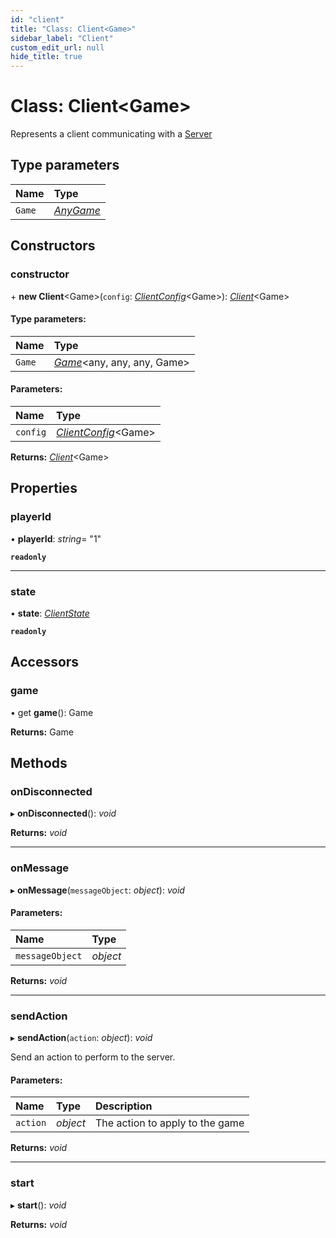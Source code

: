 ```yaml
---
id: "client"
title: "Class: Client<Game>"
sidebar_label: "Client"
custom_edit_url: null
hide_title: true
---
```


# Class: Client<Game\>

Represents a client communicating with a [Server](server.md)

## Type parameters

Name | Type |
:------ | :------ |
`Game` | [*AnyGame*](../modules.md#anygame) |

## Constructors

### constructor

\+ **new Client**<Game\>(`config`: [*ClientConfig*](../interfaces/clientconfig.md)<Game\>): [*Client*](client.md)<Game\>

#### Type parameters:

Name | Type |
:------ | :------ |
`Game` | [*Game*](game.md)<any, any, any, Game\> |

#### Parameters:

Name | Type |
:------ | :------ |
`config` | [*ClientConfig*](../interfaces/clientconfig.md)<Game\> |

**Returns:** [*Client*](client.md)<Game\>

## Properties

### playerId

• **playerId**: *string*= "1"

**`readonly`** 

___

### state

• **state**: [*ClientState*](../enums/clientstate.md)

**`readonly`** 

## Accessors

### game

• get **game**(): Game

**Returns:** Game

## Methods

### onDisconnected

▸ **onDisconnected**(): *void*

**Returns:** *void*

___

### onMessage

▸ **onMessage**(`messageObject`: *object*): *void*

#### Parameters:

Name | Type |
:------ | :------ |
`messageObject` | *object* |

**Returns:** *void*

___

### sendAction

▸ **sendAction**(`action`: *object*): *void*

Send an action to perform to the server.

#### Parameters:

Name | Type | Description |
:------ | :------ | :------ |
`action` | *object* | The action to apply to the game    |

**Returns:** *void*

___

### start

▸ **start**(): *void*

**Returns:** *void*
